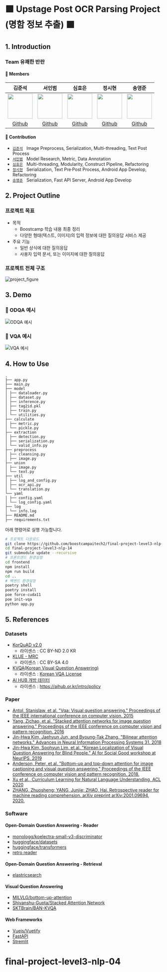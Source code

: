 # 🟪 Upstage Post OCR Parsing Project (명함 정보 추출) 🟪

## 1. Introduction

### Team 유쾌한 반란



#### 🔅 Members  

김준석|서인범|심효은|정시현|송영준|
:-:|:-:|:-:|:-:|:-:
<img src='https://avatars.githubusercontent.com/u/41335296?v=4' height=80 width=80px></img>|<img src='https://avatars.githubusercontent.com/u/60843683?v=4' height=80 width=80px></img>|<img src='https://avatars.githubusercontent.com/u/47404628?v=4' height=80 width=80px></img>|<img src='https://avatars.githubusercontent.com/u/53523319?v=4' height=80 width=80px></img>|<img src='https://avatars.githubusercontent.com/u/35680202?v=4' height=80 width=80px></img>|<img src='https://avatars.githubusercontent.com/u/37775784?v=4' height=80 width=80px></img>|<img src='https://avatars.githubusercontent.com/u/88299729?v=4' height=80 width=80px></img>
[Github](https://github.com/KimDaeUng)|[Github](https://github.com/Amber-Chaeeunk)|[Github](https://github.com/taeukkkim)|[Github](https://github.com/uyeongjae)|[Github](https://github.com/hrxorxm)|[Github](https://github.com/jinmang2)|[Github](https://github.com/JeangyuHeo)

#### 🔅 Contribution  

- [`김준석`](https://github.com/jinmang2) &nbsp; Image Preprocess, Serialization, Multi-threading, Text Post Process
- [`서인범`](https://github.com/KimDaeUng) &nbsp; Model Research, Metric, Data Annotation
- [`심효은`](https://github.com/taeukkkim) &nbsp; Multi-threading, Modularity, Construct Pipeline, Refactoring
- [`정시현`](https://github.com/JeangyuHeo) &nbsp; Serialization, Text Pre·Post Process, Android App Develop, Refactoring
- [`송영준`](https://github.com/hrxorxm) &nbsp; Serialization, Fast API Server, Android App Develop



## 2. Project Outline

### 프로젝트 목표

* 목적
    * Boostcamp 학습 내용 최종 정리
    * 다양한 형태(텍스트, 이미지)의 입력 정보에 대한 질의응답 서비스 제공
* 주요 기능
    * 일반 상식에 대한 질의응답
    * 사용자 입력 문서, 또는 이미지에 대한 질의응답

### 프로젝트 전체 구조

![project_figure](https://user-images.githubusercontent.com/35680202/147059341-de6f12d3-e9d0-4567-99be-cd46ea46f600.png)

## 3. Demo

### 📖 ODQA 예시
![ODQA 예시](https://user-images.githubusercontent.com/35680202/147240932-0f44c8e1-f55c-417f-a9b3-df48e62eb3d0.gif)

### 👀 VQA 예시
![VQA 예시](https://user-images.githubusercontent.com/35680202/147241018-95e33ffe-da80-434c-a65c-41a8cf820b62.gif)

## 4. How to Use
```
.
├── app.py
├── main.py
├── model
│ ├── dataloader.py
│ ├── dataset.py
│ ├── inference.py
│ ├── tag2id.pkl
│ ├── train.py
│ └── utilities.py
├── calculate
│ ├── metric.py
│ └── pickle.py
├── extraction
│ ├── detection.py
│ ├── serialization.py
│ └── valid_info.py
├── preprocess
│ ├── cleansing.py
│ ├── image.py
├── union
│ ├── image.py
│ └── text.py
├── util
│ ├── log_and_config.py
│ ├── ocr_api.py
│ └── translation.py
└── yaml
│ ├── config.yaml
│ └── log_config.yaml
├── log
│ └── info.log
├── README.md
├── requirements.txt
```

아래 명령어로 실행 가능합니다.

```bash
# 프로젝트 다운로드
git clone https://github.com/boostcampaitech2/final-project-level3-nlp-14.git --recursive
cd final-project-level3-nlp-14
git submodule update --recursive
# 프론트엔드 환경설정
cd frontend
npm install
npm run build
cd ..
# 백엔드 환경설정
poetry shell
poetry install
poe force-cuda11
poe init-vqa
python app.py
```


## 5. References

### Datasets

- [KorQuAD v2.0](https://korquad.github.io/)
    - 라이센스 : CC BY-ND 2.0 KR
- [KLUE - MRC](https://github.com/KLUE-benchmark/KLUE)
    - 라이센스 : CC BY-SA 4.0
- [KVQA(Korean Visual Question Answering)](https://github.com/SKTBrain/KVQA)
    - 라이센스 : [Korean VQA License](https://github.com/SKTBrain/KVQA/blob/master/LICENSE)
- [AI HUB 개방 데이터](https://aihub.or.kr/aihub-data/natural-language/about)
    - 라이센스 : https://aihub.or.kr/intro/policy


### Paper
- [Antol, Stanislaw, et al. "Vqa: Visual question answering." Proceedings of the IEEE international conference on computer vision. 2015](https://www.cv-foundation.org/openaccess/content_iccv_2015/papers/Antol_VQA_Visual_Question_ICCV_2015_paper.pdf)
- [Yang, Zichao, et al. "Stacked attention networks for image question answering." Proceedings of the IEEE conference on computer vision and pattern recognition. 2016](https://openaccess.thecvf.com/content_cvpr_2016/papers/Yang_Stacked_Attention_Networks_CVPR_2016_paper.pdf)
- [Jin-Hwa Kim, Jaehyun Jun, and Byoung-Tak Zhang. "Bilinear attention networks." Advances in Neural Information Processing Systems 31. 2018](https://papers.nips.cc/paper/2018/file/96ea64f3a1aa2fd00c72faacf0cb8ac9-Paper.pdf)
- [Jin-Hwa Kim, Soohyun Lim, et al. "Korean Localization of Visual Question Answering for Blind People." AI for Social Good workshop at NeurIPS. 2019](https://aiforsocialgood.github.io/neurips2019/accepted/track1/pdfs/44_aisg_neurips2019.pdf)
- [Anderson, Peter, et al. "Bottom-up and top-down attention for image captioning and visual question answering." Proceedings of the IEEE conference on computer vision and pattern recognition. 2018.](https://openaccess.thecvf.com/content_cvpr_2018/CameraReady/1163.pdf)
- [Xu et al., Curriculum Learning for Natural Language Understanding, ACL 2020](https://aclanthology.org/2020.acl-main.542.pdf)
- [ZHANG, Zhuosheng; YANG, Junjie; ZHAO, Hai. Retrospective reader for machine reading comprehension. arXiv preprint arXiv:2001.09694, 2020.](https://arxiv.org/pdf/2001.09694.pdf")

### Software
#### Open-Domain Question Answering - Reader
- [monologg/koelectra-small-v3-discriminator](https://huggingface.co/monologg/koelectra-small-v3-discriminator)
- [huggingface/datasets](https://github.com/huggingface/datasets)
- [huggingface/transformers](https://github.com/huggingface/transformers)
- [retro reader](https://github.com/cooelf/AwesomeMRC)

#### Open-Domain Question Answering - Retrieval
- [elastricsearch](https://github.com/elastic/elasticsearch-py)

#### Visual Question Answering
- [MILVLG/bottom-up-attention](https://github.com/MILVLG/bottom-up-attention.pytorch)
- [Shivanshu-Gupta/Stacked Attention Network](https://github.com/Shivanshu-Gupta/Visual-Question-Answering)
- [SKTBrain/BAN-KVQA](https://github.com/SKTBrain/BAN-KVQA)

#### Web Frameworks
- [Vuejs/Vuetify](https://github.com/vuetifyjs/vuetify)
- [FastAPI](https://github.com/tiangolo/fastapi)
- [Stremlit](https://github.com/streamlit/streamlit)



# final-project-level3-nlp-04

